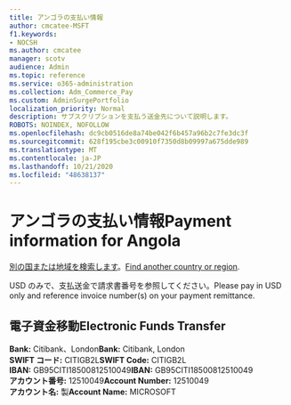 ```yaml
---
title: アンゴラの支払い情報
author: cmcatee-MSFT
f1.keywords:
- NOCSH
ms.author: cmcatee
manager: scotv
audience: Admin
ms.topic: reference
ms.service: o365-administration
ms.collection: Adm_Commerce_Pay
ms.custom: AdminSurgePortfolio
localization_priority: Normal
description: サブスクリプションを支払う送金先について説明します。
ROBOTS: NOINDEX, NOFOLLOW
ms.openlocfilehash: dc9cb0516de8a74be042f6b457a96b2c7fe3dc3f
ms.sourcegitcommit: 628f195cbe3c00910f7350d8b09997a675dde989
ms.translationtype: MT
ms.contentlocale: ja-JP
ms.lasthandoff: 10/21/2020
ms.locfileid: "48638137"
---
```

# <a name="payment-information-for-angola"></a><span data-ttu-id="efcb8-103">アンゴラの支払い情報</span><span class="sxs-lookup"><span data-stu-id="efcb8-103">Payment information for Angola</span></span>

<span data-ttu-id="efcb8-104">[別の国または地域を検索します](../billing-and-payments/pay-for-your-subscription.md)。</span><span class="sxs-lookup"><span data-stu-id="efcb8-104">[Find another country or region](../billing-and-payments/pay-for-your-subscription.md).</span></span>

<span data-ttu-id="efcb8-105">USD のみで、支払送金で請求書番号を参照してください。</span><span class="sxs-lookup"><span data-stu-id="efcb8-105">Please pay in USD only and reference invoice number(s) on your payment remittance.</span></span>

## <a name="electronic-funds-transfer"></a><span data-ttu-id="efcb8-106">電子資金移動</span><span class="sxs-lookup"><span data-stu-id="efcb8-106">Electronic Funds Transfer</span></span>

<span data-ttu-id="efcb8-107">**Bank:** Citibank、London</span><span class="sxs-lookup"><span data-stu-id="efcb8-107">**Bank:** Citibank, London</span></span>  
<span data-ttu-id="efcb8-108">**SWIFT コード:** CITIGB2L</span><span class="sxs-lookup"><span data-stu-id="efcb8-108">**SWIFT Code:** CITIGB2L</span></span>  
<span data-ttu-id="efcb8-109">**IBAN:** GB95CITI18500812510049</span><span class="sxs-lookup"><span data-stu-id="efcb8-109">**IBAN:** GB95CITI18500812510049</span></span>  
<span data-ttu-id="efcb8-110">**アカウント番号:** 12510049</span><span class="sxs-lookup"><span data-stu-id="efcb8-110">**Account Number:** 12510049</span></span>  
<span data-ttu-id="efcb8-111">**アカウント名:** 製</span><span class="sxs-lookup"><span data-stu-id="efcb8-111">**Account Name:** MICROSOFT</span></span>  